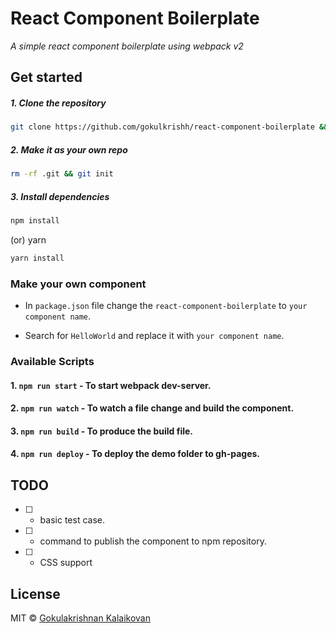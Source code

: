 # React Component Boilerplate

*A simple react component boilerplate using webpack v2*

## Get started

##### 1. Clone the repository

```bash
git clone https://github.com/gokulkrishh/react-component-boilerplate && cd react-component-boilerplate
```

##### 2. Make it as your own repo

```bash 
rm -rf .git && git init
```

##### 3. Install dependencies

```bash
npm install
```

(or) yarn

```bash
yarn install
```

### Make your own component

- In `package.json` file change the `react-component-boilerplate` to `your component name`.

- Search for `HelloWorld` and replace it with `your component name`.

### Available Scripts

#### 1. `npm run start`  - To start webpack dev-server.

#### 2. `npm run watch`  - To watch a file change and build the component.

#### 3. `npm run build`  - To produce the build file.

#### 4. `npm run deploy` - To deploy the demo folder to gh-pages.

## TODO

- [ ] - basic test case.
- [ ] - command to publish the component to npm repository.
- [ ] - CSS support 

## License

MIT © [Gokulakrishnan Kalaikovan](https://github.com/gokulkrishh)

